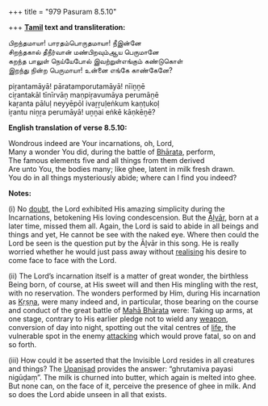 +++
title = "979 Pasuram 8.5.10"

+++
**[Tamil](/definition/tamil#history "show Tamil definitions") text and transliteration:**

பிறந்தமாயா! பாரதம்பொருதமாயா! நீஇன்னே  
சிறந்தகால் தீநீர்வான் மண்பிறவும்ஆய பெருமானே  
கறந்த பாலுள் நெய்யேபோல் இவற்றுள்எங்கும் கண்டுகொள்  
இறந்து நின்ற பெருமாயா! உன்னை எங்கே காண்கேனே?

piṟantamāyā! pāratamporutamāyā! nīiṉṉē  
ciṟantakāl tīnīrvāṉ maṇpiṟavumāya perumāṉē  
kaṟanta pāluḷ neyyēpōl ivaṟṟuḷeṅkum kaṇṭukoḷ  
iṟantu niṉṟa perumāyā! uṉṉai eṅkē kāṇkēṉē?

**English translation of verse 8.5.10:**

Wondrous indeed are Your incarnations, oh, Lord,  
Many a wonder You did, during the battle of [Bhārata](/definition/bharata#vaishnavism "show Bhārata definitions"), perform,  
The famous elements five and all things from them derived  
Are unto You, the bodies many; like ghee, latent in milk fresh drawn.  
You do in all things mysteriously abide; where can I find you indeed?

**Notes:**

\(i\) No [doubt](/definition/doubt#history "show doubt definitions"), the Lord exhibited His amazing simplicity during the Incarnations, betokening His loving condescension. But the [Āḻvār](/definition/aḻvar#vaishnavism "show Āḻvār definitions"), born at a later time, missed them all. Again, the Lord is said to abide in all beings and things and yet, He cannot be see with the naked eye. Where then could the Lord be seen is the question put by the Āḻvār in this song. He is really worried whether he would just pass away without [realising](/definition/realising#history "show realising definitions") his desire to come face to face with the Lord.

\(ii\) The Lord’s incarnation itself is a matter of great wonder, the birthless Being born, of course, at His sweet will and then His mingling with the rest, with no reservation. The wonders performed by Him, during His incarnation as [Kṛṣṇa](/definition/krishna#vaishnavism "show Kṛṣṇa definitions"), were many indeed and, in particular, those bearing on the course and conduct of the great battle of [Mahā Bhārata](/definition/mahabharata#vaishnavism "show Mahā Bhārata definitions") were: Taking up arms, at one stage, contrary to His earlier pledge not to wield any [weapon](/definition/weapon#history "show weapon definitions"), conversion of day into night, spotting out the vital centres of [life](/definition/life#history "show life definitions"), the vulnerable spot in the enemy [attacking](/definition/attacking#history "show attacking definitions") which would prove fatal, so on and so forth.

\(iii\) How could it be asserted that the Invisible Lord resides in all creatures and things? The [Upaniṣad](/definition/upanishad#vaishnavism "show Upaniṣad definitions") provides the answer: “ghrutamiva payasi nigūḍaṃ”. The milk is churned into butter, which again is melted into ghee. But none can, on the face of it, perceive the presence of ghee in milk. And so does the Lord abide unseen in all that exists.


